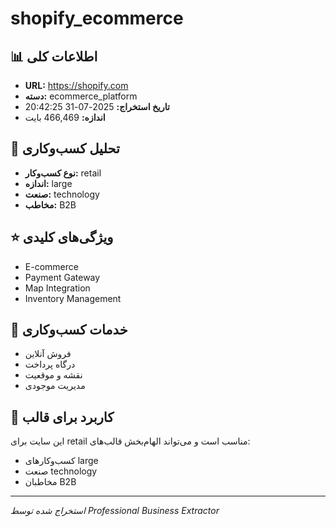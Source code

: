 # shopify_ecommerce

## 📊 اطلاعات کلی
- **URL:** https://shopify.com
- **دسته:** ecommerce_platform
- **تاریخ استخراج:** 2025-07-31 20:42:25
- **اندازه:** 466,469 بایت

## 🏢 تحلیل کسب‌وکاری
- **نوع کسب‌وکار:** retail
- **اندازه:** large
- **صنعت:** technology
- **مخاطب:** B2B

## ⭐ ویژگی‌های کلیدی
- E-commerce
- Payment Gateway
- Map Integration
- Inventory Management

## 🔧 خدمات کسب‌وکاری
- فروش آنلاین
- درگاه پرداخت
- نقشه و موقعیت
- مدیریت موجودی

## 🎯 کاربرد برای قالب
این سایت برای retail مناسب است و می‌تواند الهام‌بخش قالب‌های:
- کسب‌وکارهای large
- صنعت technology
- مخاطبان B2B

---
*استخراج شده توسط Professional Business Extractor*

